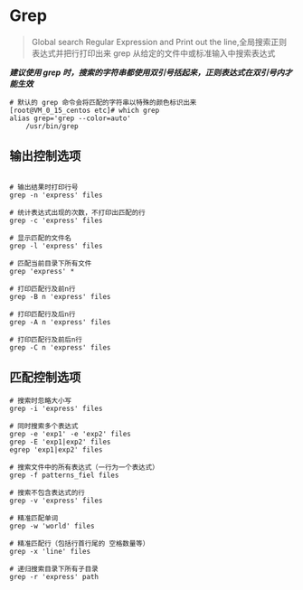 # Grep

> Global search Regular Expression and Print out the line,全局搜索正则表达式并把行打印出来
> grep 从给定的文件中或标准输入中搜索表达式

***建议使用 grep 时，搜索的字符串都使用双引号括起来，正则表达式在双引号内才能生效***

```shell
# 默认的 grep 命令会将匹配的字符串以特殊的颜色标识出来
[root@VM_0_15_centos etc]# which grep
alias grep='grep --color=auto'
    /usr/bin/grep
```

## 输出控制选项

```shell

# 输出结果时打印行号
grep -n 'express' files

# 统计表达式出现的次数，不打印出匹配的行
grep -c 'express' files

# 显示匹配的文件名
grep -l 'express' files

# 匹配当前目录下所有文件
grep 'express' *

# 打印匹配行及前n行
grep -B n 'express' files

# 打印匹配行及后n行
grep -A n 'express' files

# 打印匹配行及前后n行
grep -C n 'express' files

```

## 匹配控制选项

```shell
# 搜索时忽略大小写
grep -i 'express' files

# 同时搜索多个表达式
grep -e 'exp1' -e 'exp2' files
grep -E 'exp1|exp2' files
egrep 'exp1|exp2' files

# 搜索文件中的所有表达式（一行为一个表达式）
grep -f patterns_fiel files

# 搜索不包含表达式的行
grep -v 'express' files

# 精准匹配单词
grep -w 'world' files

# 精准匹配行（包括行首行尾的 空格数量等）
grep -x 'line' files

# 递归搜索目录下所有子目录
grep -r 'express' path

```
